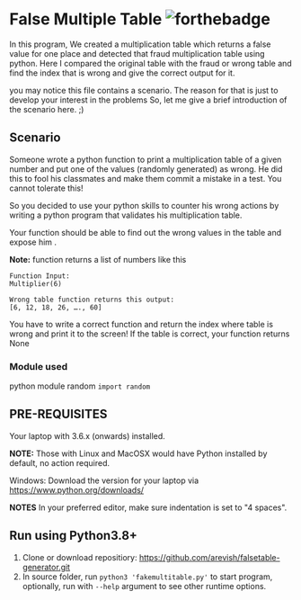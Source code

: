 # False Multiple Table    ![forthebadge](https://forthebadge.com/images/badges/made-with-python.svg)

In this program, We created a multiplication table which returns a false value for one place and detected that fraud multiplication table using python. Here I compared the original table with the fraud or wrong table and find the index that is wrong and give the correct output for it.

you may notice this file contains a scenario. The reason for that is just to develop your interest in the problems
 So, let me give a brief introduction of the scenario here. ;)
## Scenario
Someone wrote a python function to print a multiplication table of a given number and put one of the values (randomly generated) as wrong.
He did this to fool his classmates and make them commit a mistake in a test. You cannot tolerate this!

So you decided to use your python skills to counter his wrong actions by writing a python program that validates his multiplication table.

Your function should be able to find out the wrong values in the table and expose him .

**Note:** function returns a list of numbers like this
```
Function Input:
Multiplier(6)

Wrong table function returns this output:
[6, 12, 18, 26, …., 60]

```
You have to write a correct function and return the index where table is wrong and print it to the screen! If the table is correct, your function returns None

### Module used
python module random `import random`

## PRE-REQUISITES
Your laptop with 3.6.x (onwards) installed.

**NOTE:** Those with Linux and MacOSX would have Python installed by default, no action required.

Windows: Download the version for your laptop via https://www.python.org/downloads/

**NOTES**
In your preferred editor, make sure indentation is set to "4 spaces".


## Run using Python3.8+
1. Clone or download repositiory: https://github.com/arevish/falsetable-generator.git
2. In source folder, run `python3 'fakemultitable.py'` to start program, optionally, run with `--help` argument to see other runtime options.
